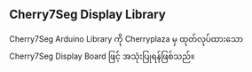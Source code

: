 ## Cherry7Seg Display Library

Cherry7Seg Arduino Library ကို Cherryplaza မှ ထုတ်လုပ်ထားသော Cherry7Seg Display Board ဖြင့် အသုံးပြုရန်ဖြစ်သည်။


